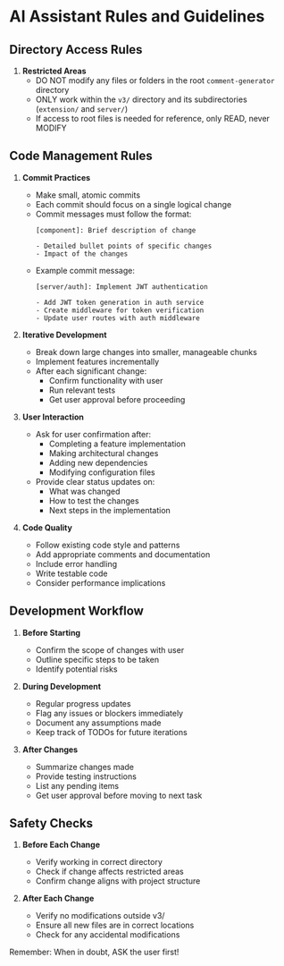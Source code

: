 # AI Assistant Rules and Guidelines

## Directory Access Rules
1. **Restricted Areas**
   - DO NOT modify any files or folders in the root `comment-generator` directory
   - ONLY work within the `v3/` directory and its subdirectories (`extension/` and `server/`)
   - If access to root files is needed for reference, only READ, never MODIFY

## Code Management Rules
1. **Commit Practices**
   - Make small, atomic commits
   - Each commit should focus on a single logical change
   - Commit messages must follow the format:
     ```
     [component]: Brief description of change

     - Detailed bullet points of specific changes
     - Impact of the changes
     ```
   - Example commit message:
     ```
     [server/auth]: Implement JWT authentication

     - Add JWT token generation in auth service
     - Create middleware for token verification
     - Update user routes with auth middleware
     ```

2. **Iterative Development**
   - Break down large changes into smaller, manageable chunks
   - Implement features incrementally
   - After each significant change:
     - Confirm functionality with user
     - Run relevant tests
     - Get user approval before proceeding

3. **User Interaction**
   - Ask for user confirmation after:
     - Completing a feature implementation
     - Making architectural changes
     - Adding new dependencies
     - Modifying configuration files
   - Provide clear status updates on:
     - What was changed
     - How to test the changes
     - Next steps in the implementation

4. **Code Quality**
   - Follow existing code style and patterns
   - Add appropriate comments and documentation
   - Include error handling
   - Write testable code
   - Consider performance implications

## Development Workflow
1. **Before Starting**
   - Confirm the scope of changes with user
   - Outline specific steps to be taken
   - Identify potential risks

2. **During Development**
   - Regular progress updates
   - Flag any issues or blockers immediately
   - Document any assumptions made
   - Keep track of TODOs for future iterations

3. **After Changes**
   - Summarize changes made
   - Provide testing instructions
   - List any pending items
   - Get user approval before moving to next task

## Safety Checks
1. **Before Each Change**
   - Verify working in correct directory
   - Check if change affects restricted areas
   - Confirm change aligns with project structure

2. **After Each Change**
   - Verify no modifications outside v3/
   - Ensure all new files are in correct locations
   - Check for any accidental modifications

Remember: When in doubt, ASK the user first!
